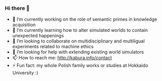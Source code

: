 ### Hi there 👋

<!--
**kabura74/kabura74** is a ✨ _special_ ✨ repository because its `README.md` (this file) appears on your GitHub profile.

Here are some ideas to get you started:

- 🔭 I’m currently working on ...
- 🌱 I’m currently learning ...
- 👯 I’m looking to collaborate on ...
- 🤔 I’m looking for help with ...
- 💬 Ask me about ...
- 📫 How to reach me: ...
- 😄 Pronouns: ...
- ⚡ Fun fact: ...
-->
- 🔭 I’m currently working on the role of semantic primes in knowledge acquisition
- 🌱 I’m currently learning how to alter simulated worlds to contain unexpected happenings
- 👯 I’m looking to collaborate on multidisciplinary and multiligual experiments related to machine ethics
- 🤔 I’m looking for help with extending existing world simulators
- 📫 How to reach me: http://kabura.info/contact
- ⚡ Fun fact: my whole Polish family works or studies at Hokkaido University :)
